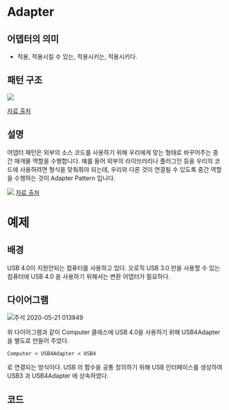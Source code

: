 # Adapter

## 어뎁터의 의미
* 적용, 적용시킬 수 있는, 적용시키는, 적용시키다.

## 패턴 구조

<img src="https://t1.daumcdn.net/cfile/tistory/24231F4C575EACA210"/>

<a href="https://jusungpark.tistory.com/22">자료 출처</a>

## 설명
어뎁터 패턴은 외부의 소스 코드를 사용하기 위해 우리에게 맞는 형태로 바꾸어주는 중간 매개물 역할을 수행합니다.
예를 들어 외부의 라이브러리나 플러그인 등을 우리의 코드에 사용하려면 형식을 맞춰줘야 되는데, 우리와 다른 것이 연결될 수 있도록
중간 역할을 수행하는 것이 Adapter Pattern 입니다.

<img src="https://lh3.googleusercontent.com/proxy/VEVJcjBkbRX8_PGtbsQvN2zJjtLbJYWBXDlIXyUILIE0t9PtZmCcnLTCTGy3-ebI39b49Bbf7oq0dvdptM20x6V-_9d0GoPzhxVZ3PnBIkhEue5xqq_GDzbieJxJOn7lAshxJb3S9BXsbEsBpN2KEh5RM1ZSWuatOAkm9dQTRORHpXEOOhR9dTUZZWboBaSEuLLEWQpf58x6-mtMMfqvl-fTxA9AjlEB7_H9e4d9-SnY2Vj7egeAEC60Ox_VDMhbHxUMwOi0Mbv8"/>
<a href="https://kimch3617.tistory.com/entry/%EC%96%B4%EB%8C%91%ED%84%B0-%ED%8C%A8%ED%84%B4-adapter-pattern">자료 출처</a>

# 예제
## 배경
USB 4.0이 지원안되는 컴퓨터를 사용하고 있다. 오로직 USB 3.0 만을 사용할 수 있는 컴퓨터에 USB 4.0 을 사용하기 위해서는 변환 어뎁터가 필요하다.

## 다이어그램

![주석 2020-05-21 013949](https://user-images.githubusercontent.com/48713654/82473071-012b2280-9b04-11ea-8791-ae412078fa2d.png)

위 다이어그램과 같이 Computer 클래스에 USB 4.0을 사용하기 위해 USB4Adapter을 별도로 만들어 주었다. 

`
Computer < USB4Adapter < USB4
`

로 연결되는 방식이다. USB 의 함수을 공통 정의하기 위해 USB 인터페이스를 생성하여 USB3 과 USB4Adapter 에 상속하였다.

## 코드
